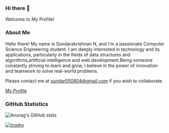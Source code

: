 ### Hi there 👋

<!--
**SundarakrishnanN/SundarakrishnanN** is a ✨ _special_ ✨ repository because its `README.md` (this file) appears on your GitHub profile.

Here are some ideas to get you started:

- 🔭 I’m currently working on ...
- 🌱 I’m currently learning ...
- 👯 I’m looking to collaborate on ...
- 🤔 I’m looking for help with ...
- 💬 Ask me about ...
- 📫 How to reach me: ...
- 😄 Pronouns: ...
- ⚡ Fun fact: ...
-->
Welcome to My Profile!

### About Me

Hello there! My name is Sundarakrishnan N, and I'm a passionate Computer Science Engineering student. I am deeply interested in technology and its applications, particularly in the fields of data structures and algorithms,artificial intelligence and web development.Being someone constantly striving to learn and grow, I believe in the power of innovation and teamwork to solve real-world problems.

Please contact me at sundar050804@gmail.com if you wish to collaborate.

[My Profile](https://linktr.ee/sundarakrishnan_n)

### GitHub Statistics


![Anurag's GitHub stats](https://github-readme-stats.vercel.app/api?username=sundarakrishnann&theme=tokyonight&show_icons=true)

[![trophy](https://github-profile-trophy.vercel.app/?username=sundarakrishnann&theme=radical)](https://github.com/ryo-ma/github-profile-trophy)




